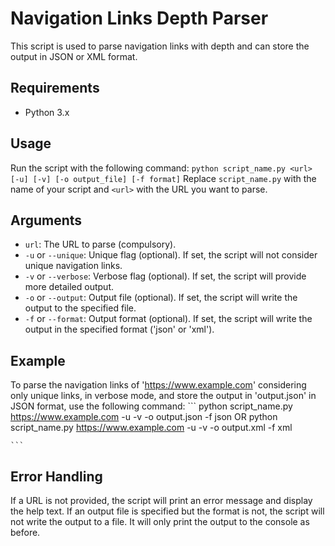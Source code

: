 # Navigation Links Depth Parser

This script is used to parse navigation links with depth and can store the output in JSON or XML format.

## Requirements

- Python 3.x

## Usage

Run the script with the following command:
    ```
    python script_name.py <url> [-u] [-v] [-o output_file] [-f format]
    ```
    Replace `script_name.py` with the name of your script and `<url>` with the URL you want to parse.

## Arguments

- `url`: The URL to parse (compulsory).
- `-u` or `--unique`: Unique flag (optional). If set, the script will not consider unique navigation links.
- `-v` or `--verbose`: Verbose flag (optional). If set, the script will provide more detailed output.
- `-o` or `--output`: Output file (optional). If set, the script will write the output to the specified file.
- `-f` or `--format`: Output format (optional). If set, the script will write the output in the specified format ('json' or 'xml').

## Example

To parse the navigation links of '<https://www.example.com>' considering only unique links, in verbose mode, and store the output in 'output.json' in JSON format, use the following command:
    ```
    python script_name.py https://www.example.com -u -v -o output.json -f json
                            OR
    python script_name.py https://www.example.com -u -v -o output.xml -f xml

    ```

## Error Handling

If a URL is not provided, the script will print an error message and display the help text. If an output file is specified but the format is not, the script will not write the output to a file. It will only print the output to the console as before. 
